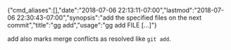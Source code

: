 {"cmd_aliases":[],"date":"2018-07-06 22:13:11-07:00","lastmod":"2018-07-06 22:30:43-07:00","synopsis":"add the specified files on the next commit","title":"gg add","usage":"gg add FILE [...]"}

add also marks merge conflicts as resolved like `git add`.
